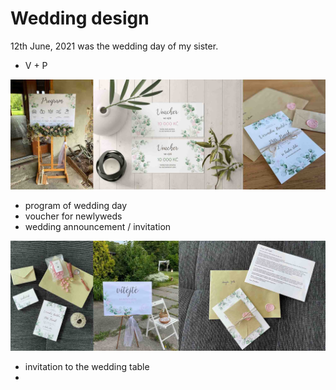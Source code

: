 # Wedding design

12th June, 2021 was the wedding day of my sister.

- V + P

![Alt text description.](kolaz.jpg)

- program of wedding day 
- voucher for newlyweds
- wedding announcement / invitation

![Alt text description.](kolaz2.jpg)

- invitation to the wedding table
- 
